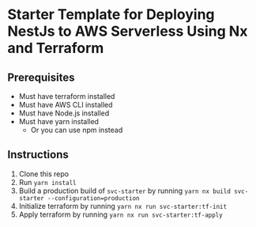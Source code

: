 # Starter Template for Deploying NestJs to AWS Serverless Using Nx and Terraform

## Prerequisites

- Must have terraform installed
- Must have AWS CLI installed
- Must have Node.js installed
- Must have yarn installed
  - Or you can use npm instead

## Instructions

1. Clone this repo
2. Run `yarn install`
3. Build a production build of `svc-starter` by running `yarn nx build svc-starter --configuration=production`
4. Initialize terraform by running `yarn nx run svc-starter:tf-init`
5. Apply terraform by running `yarn nx run svc-starter:tf-apply`
